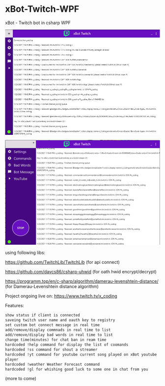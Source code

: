 # xBot-Twitch-WPF
 
xBot - Twitch bot in csharp WPF

![alt text](https://github.com/0x78654C/xBot-Twitch-WPF/blob/main/xBot_WPF/t1.png?raw=true)

![alt text](https://github.com/0x78654C/xBot-Twitch-WPF/blob/main/xBot_WPF/t2.png?raw=true)

using following libs:

https://github.com/TwitchLib/TwitchLib (for api connect)

https://github.com/davcs86/csharp-uhwid (for oath hwid encrypt/decrypt)

https://programm.top/en/c-sharp/algorithm/damerau-levenshtein-distance/ (for Damerau-Levenshtein distance algorithm)

Project ongoing live on: https://www.twitch.tv/x_coding

Features:

    show status if client is connected
    saveing twitch user name and oauth key to registry
    set custom bot connect message in real time
    add/remove/display commnads in real time to list
    add/remove/display bad words in real time to list
    change time(minutes) for chat ban in ream time
    hardcoded !help command for display the list of coomands
    hardcoded !ss command for shout a streamer
    hardcoded !yt command for youtube current song played on xBot youtube player
    hardcoded !weather Weather Forecast command
    hardcoded !gl for whishing good luck to some one in chat from you  

(more to come)
